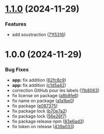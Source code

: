 # [1.1.0](https://github.com/matteo-png/openDay/compare/v1.0.0...v1.1.0) (2024-11-29)


### Features

* add soustraction ([71f5316](https://github.com/matteo-png/openDay/commit/71f5316862528cf3efc27ef1ba53409c3207d6c9))

# 1.0.0 (2024-11-29)


### Bug Fixes

* **app:** fix addition ([62fc8c9](https://github.com/matteo-png/openDay/commit/62fc8c9833e242dc67cc5d4820aeb6e9d9e87320))
* **app:** fix addition ([c1d5a42](https://github.com/matteo-png/openDay/commit/c1d5a425aa1d3e89318ca752169199ee1dae0482))
* correction GitHub pour les labels ([11b8063](https://github.com/matteo-png/openDay/commit/11b806303f886cdee5b40dc91e9eb67cc2d95310))
* fix license on package ([a8b8fe6](https://github.com/matteo-png/openDay/commit/a8b8fe67e788a5eab51dc93811382fc91ad7bc6a))
* fix name on package ([a1a1be0](https://github.com/matteo-png/openDay/commit/a1a1be0054078906c2e6ed7cd87669f15e985697))
* fix package ([e087375](https://github.com/matteo-png/openDay/commit/e0873757744423bf64ca2b376dc7e1f3bb1ad2ea))
* fix package lock ([b70e7a2](https://github.com/matteo-png/openDay/commit/b70e7a2b1577781d520c60c8417efe5a3b06e4e6))
* fix package lock ([56e26f7](https://github.com/matteo-png/openDay/commit/56e26f702ca8b1d0c6a5485db38c44b1754c529b))
* fix package release npm ([83e6ad3](https://github.com/matteo-png/openDay/commit/83e6ad3bb8958642ef9a9de6ef6537d63cc7d2f9))
* fix token  on release ([439a033](https://github.com/matteo-png/openDay/commit/439a033b547910051f9ec05a69a2a9ee32a2bee5))
